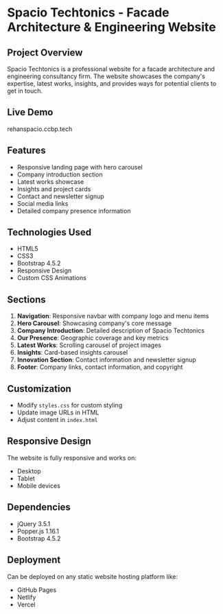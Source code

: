# Spacio Techtonics - Facade Architecture & Engineering Website

## Project Overview

Spacio Techtonics is a professional website for a facade architecture and engineering consultancy firm. The website showcases the company's expertise, latest works, insights, and provides ways for potential clients to get in touch.

## Live Demo

rehanspacio.ccbp.tech

## Features

- Responsive landing page with hero carousel
- Company introduction section
- Latest works showcase
- Insights and project cards
- Contact and newsletter signup
- Social media links
- Detailed company presence information

## Technologies Used

- HTML5
- CSS3
- Bootstrap 4.5.2
- Responsive Design
- Custom CSS Animations

## Sections

1. **Navigation**: Responsive navbar with company logo and menu items
2. **Hero Carousel**: Showcasing company's core message
3. **Company Introduction**: Detailed description of Spacio Techtonics
4. **Our Presence**: Geographic coverage and key metrics
5. **Latest Works**: Scrolling carousel of project images
6. **Insights**: Card-based insights carousel
7. **Innovation Section**: Contact information and newsletter signup
8. **Footer**: Company links, contact information, and copyright


## Customization

- Modify `styles.css` for custom styling
- Update image URLs in HTML
- Adjust content in `index.html`

## Responsive Design

The website is fully responsive and works on:
- Desktop
- Tablet
- Mobile devices

## Dependencies

- jQuery 3.5.1
- Popper.js 1.16.1
- Bootstrap 4.5.2

## Deployment

Can be deployed on any static website hosting platform like:
- GitHub Pages
- Netlify
- Vercel
